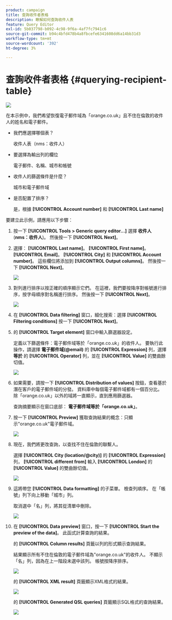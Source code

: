 ```yaml
---
product: campaign
title: 查詢收件者表格
description: 瞭解如何查詢收件人表
feature: Query Editor
exl-id: 5b037798-b092-4c98-9f6a-4af7fc7941c6
source-git-commit: b94c4bfd478b4a8fbcefe6341608dd6a14bb31d3
workflow-type: tm+mt
source-wordcount: '392'
ht-degree: 3%

---
```


# 查詢收件者表格 {#querying-recipient-table}

![](../../assets/common.svg)

在本示例中，我們希望恢復電子郵件域為「orange.co.uk」且不住在倫敦的收件人的姓名和電子郵件。

* 我們應選擇哪個表？

   收件人表（nms：收件人）

* 要選擇為輸出列的欄位

   電子郵件、名稱、城市和帳號

* 收件人的篩選條件是什麼？

   城市和電子郵件域

* 是否配置了排序？

   是，根據 **[!UICONTROL Account number]** 和 **[!UICONTROL Last name]**

要建立此示例，請應用以下步驟：

1. 按一下 **[!UICONTROL Tools > Generic query editor...]** 選擇 **收件人** (**nms：收件人**)。 然後按一下 **[!UICONTROL Next]**。
1. 選擇： **[!UICONTROL Last name]**。 **[!UICONTROL First name]**。 **[!UICONTROL Email]**。 **[!UICONTROL City]** 和 **[!UICONTROL Account number]**。 這些欄位將添加到 **[!UICONTROL Output columns]**。 然後按一下 **[!UICONTROL Next]**。

   ![](assets/query_editor_03.png)

1. 對列進行排序以按正確的順序顯示它們。 在這裡，我們要按降序對帳號進行排序，按字母順序對名稱進行排序。 然後按一下 **[!UICONTROL Next]**。

   ![](assets/query_editor_04.png)

1. 在 **[!UICONTROL Data filtering]** 窗口，細化搜索：選擇 **[!UICONTROL Filtering conditions]** 按一下 **[!UICONTROL Next]**。
1. 的 **[!UICONTROL Target element]** 窗口中輸入篩選器設定。

   定義以下篩選條件：電子郵件域等於「orange.co.uk」的收件人。 要執行此操作，請選擇 **電子郵件域(@email)** 的 **[!UICONTROL Expression]** 列，選擇 **等於** 的 **[!UICONTROL Operator]** 列，並在 **[!UICONTROL Value]** 的雙曲餘切值。

   ![](assets/query_editor_05.png)

1. 如果需要，請按一下 **[!UICONTROL Distribution of values]** 按鈕，查看基於潛在客戶的電子郵件域的分發。 資料庫中每個電子郵件域都有一個百分比。 除「orange.co.uk」以外的域將一直顯示，直到應用篩選器。

   查詢摘要顯示在窗口底部： **電子郵件域等於「orange.co.uk」**。

1. 按一下 **[!UICONTROL Preview]** 獲取查詢結果的概念：只顯示&quot;orange.co.uk&quot;電子郵件域。

   ![](assets/query_editor_nveau_17.png)

1. 現在，我們將更改查詢，以查找不住在倫敦的聯繫人。

   選擇 **[!UICONTROL City (location/@city)]** 的 **[!UICONTROL Expression]** 列， **[!UICONTROL different from]** 輸入 **[!UICONTROL London]** 的 **[!UICONTROL Value]** 的雙曲餘切值。

   ![](assets/query_editor_08.png)

1. 這將帶您 **[!UICONTROL Data formatting]** 的子菜單。 檢查列順序。 在「帳號」列下向上移動「城市」列。

   取消選中「名」列，將其從清單中刪除。

   ![](assets/query_editor_nveau_15.png)

1. 在 **[!UICONTROL Data preview]** 窗口，按一下 **[!UICONTROL Start the preview of the data]**。 此函式計算查詢的結果。

   的 **[!UICONTROL Column results]** 頁籤以列的形式顯示查詢結果。

   結果顯示所有不住在倫敦的電子郵件域為&quot;orange.co.uk&quot;的收件人。 不顯示「名」列，因為在上一階段未選中該列。 帳號按降序排序。

   ![](assets/query_editor_nveau_12.png)

   的 **[!UICONTROL XML result]** 頁籤顯示XML格式的結果。

   ![](assets/query_editor_nveau_13.png)

   的 **[!UICONTROL Generated QSL queries]** 頁籤顯示SQL格式的查詢結果。

   ![](assets/query_editor_nveau_14.png)
